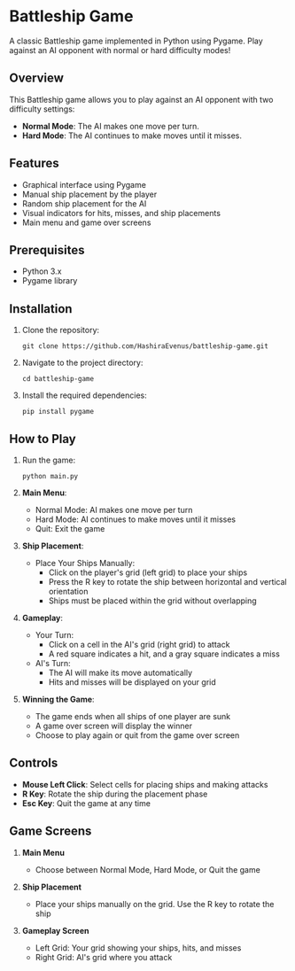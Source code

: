 # Battleship Game

A classic Battleship game implemented in Python using Pygame. Play against an AI opponent with normal or hard difficulty modes!

## Overview

This Battleship game allows you to play against an AI opponent with two difficulty settings:

- **Normal Mode**: The AI makes one move per turn.
- **Hard Mode**: The AI continues to make moves until it misses.

## Features

- Graphical interface using Pygame
- Manual ship placement by the player
- Random ship placement for the AI
- Visual indicators for hits, misses, and ship placements
- Main menu and game over screens

## Prerequisites

- Python 3.x
- Pygame library

## Installation

1. Clone the repository:
   ```
   git clone https://github.com/HashiraEvenus/battleship-game.git
   ```
2. Navigate to the project directory:
   ```
   cd battleship-game
   ```
3. Install the required dependencies:
   ```
   pip install pygame
   ```

## How to Play

1. Run the game:
   ```
   python main.py
   ```

2. **Main Menu**:
   - Normal Mode: AI makes one move per turn
   - Hard Mode: AI continues to make moves until it misses
   - Quit: Exit the game

3. **Ship Placement**:
   - Place Your Ships Manually:
     - Click on the player's grid (left grid) to place your ships
     - Press the R key to rotate the ship between horizontal and vertical orientation
     - Ships must be placed within the grid without overlapping

4. **Gameplay**:
   - Your Turn:
     - Click on a cell in the AI's grid (right grid) to attack
     - A red square indicates a hit, and a gray square indicates a miss
   - AI's Turn:
     - The AI will make its move automatically
     - Hits and misses will be displayed on your grid

5. **Winning the Game**:
   - The game ends when all ships of one player are sunk
   - A game over screen will display the winner
   - Choose to play again or quit from the game over screen

## Controls

- **Mouse Left Click**: Select cells for placing ships and making attacks
- **R Key**: Rotate the ship during the placement phase
- **Esc Key**: Quit the game at any time

## Game Screens

1. **Main Menu**
   - Choose between Normal Mode, Hard Mode, or Quit the game

2. **Ship Placement**
   - Place your ships manually on the grid. Use the R key to rotate the ship

3. **Gameplay Screen**
   - Left Grid: Your grid showing your ships, hits, and misses
   - Right Grid: AI's grid where you attack
